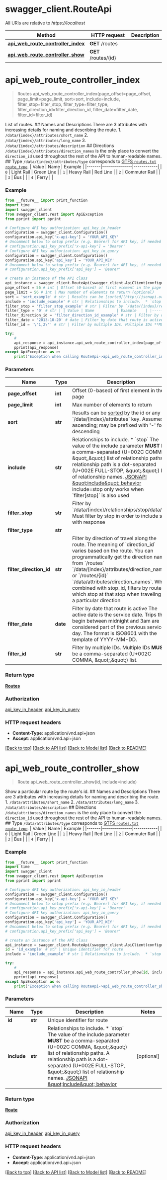 # swagger_client.RouteApi

All URIs are relative to *https://localhost*

Method | HTTP request | Description
------------- | ------------- | -------------
[**api_web_route_controller_index**](RouteApi.md#api_web_route_controller_index) | **GET** /routes | 
[**api_web_route_controller_show**](RouteApi.md#api_web_route_controller_show) | **GET** /routes/{id} | 


# **api_web_route_controller_index**
> Routes api_web_route_controller_index(page_offset=page_offset, page_limit=page_limit, sort=sort, include=include, filter_stop=filter_stop, filter_type=filter_type, filter_direction_id=filter_direction_id, filter_date=filter_date, filter_id=filter_id)



List of routes.  ## Names and Descriptions  There are 3 attributes with increasing details for naming and describing the route.  1. `/data/{index}/attributes/short_name` 2. `/data/{index}/attributes/long_name` 3. `/data/{index}/attributes/description`  ## Directions  `/data/{index}/attributes/direction_names` is the only place to convert the `direction_id` used throughout the rest of the API to human-readable names.  ## Type  `/data/{index}/attributes/type` corresponds to [GTFS `routes.txt` `route_type`](https://github.com/google/transit/blob/master/gtfs/spec/en/reference.md#routestxt).  | Value | Name          | Example    | |-------|---------------|------------| | `0`   | Light Rail    | Green Line | | `1`   | Heavy Rail    | Red Line   | | `2`   | Commuter Rail |            | | `3`   | Bus           |            | | `4`   | Ferry         |            |   

### Example
```python
from __future__ import print_function
import time
import swagger_client
from swagger_client.rest import ApiException
from pprint import pprint

# Configure API key authorization: api_key_in_header
configuration = swagger_client.Configuration()
configuration.api_key['x-api-key'] = 'YOUR_API_KEY'
# Uncomment below to setup prefix (e.g. Bearer) for API key, if needed
# configuration.api_key_prefix['x-api-key'] = 'Bearer'
# Configure API key authorization: api_key_in_query
configuration = swagger_client.Configuration()
configuration.api_key['api_key'] = 'YOUR_API_KEY'
# Uncomment below to setup prefix (e.g. Bearer) for API key, if needed
# configuration.api_key_prefix['api_key'] = 'Bearer'

# create an instance of the API class
api_instance = swagger_client.RouteApi(swagger_client.ApiClient(configuration))
page_offset = 56 # int | Offset (0-based) of first element in the page (optional)
page_limit = 56 # int | Max number of elements to return (optional)
sort = 'sort_example' # str | Results can be [sorted](http://jsonapi.org/format/#fetching-sorting) by the id or any `/data/{index}/attributes` key. Assumes ascending; may be prefixed with '-' for descending  | JSON pointer | Direction | `sort`     | |--------------|-----------|------------| | `/data/{index}/attributes/color` | ascending | `color` | | `/data/{index}/attributes/color` | descending | `-color` | | `/data/{index}/attributes/description` | ascending | `description` | | `/data/{index}/attributes/description` | descending | `-description` | | `/data/{index}/attributes/direction_names` | ascending | `direction_names` | | `/data/{index}/attributes/direction_names` | descending | `-direction_names` | | `/data/{index}/attributes/long_name` | ascending | `long_name` | | `/data/{index}/attributes/long_name` | descending | `-long_name` | | `/data/{index}/attributes/short_name` | ascending | `short_name` | | `/data/{index}/attributes/short_name` | descending | `-short_name` | | `/data/{index}/attributes/sort_order` | ascending | `sort_order` | | `/data/{index}/attributes/sort_order` | descending | `-sort_order` | | `/data/{index}/attributes/text_color` | ascending | `text_color` | | `/data/{index}/attributes/text_color` | descending | `-text_color` | | `/data/{index}/attributes/type` | ascending | `type` | | `/data/{index}/attributes/type` | descending | `-type` |   (optional)
include = 'include_example' # str | Relationships to include.  * `stop`  The value of the include parameter **MUST** be a comma-separated (U+002C COMMA, \",\") list of relationship paths. A relationship path is a dot-separated (U+002E FULL-STOP, \".\") list of relationship names. [JSONAPI \"include\" behavior](http://jsonapi.org/format/#fetching-includes)  include=stop only works when `filter[stop]` is also used  (optional)
filter_stop = 'filter_stop_example' # str | Filter by `/data/{index}/relationships/stop/data/id`. Must filter by stop in order to include stop with response (optional)
filter_type = '0' # str | | Value | Name          | Example    | |-------|---------------|------------| | `0`   | Light Rail    | Green Line | | `1`   | Heavy Rail    | Red Line   | | `2`   | Commuter Rail |            | | `3`   | Bus           |            | | `4`   | Ferry         |            |  (optional)
filter_direction_id = 'filter_direction_id_example' # str | Filter by direction of travel along the route.  The meaning of `direction_id` varies based on the route. You can programmatically get the direction names from `/routes` `/data/{index}/attributes/direction_names` or `/routes/{id}` `/data/attributes/direction_names`.   When combined with stop_id, filters by routes which stop at that stop when traveling in a particular direction  (optional)
filter_date = '2013-10-20' # date | Filter by date that route is active The active date is the service date. Trips that begin between midnight and 3am are considered part of the previous service day. The format is ISO8601 with the template of YYYY-MM-DD. (optional)
filter_id = '\"1,2\"' # str | Filter by multiple IDs. Multiple IDs **MUST** be a comma-separated (U+002C COMMA, \",\") list. (optional)

try:
    # 
    api_response = api_instance.api_web_route_controller_index(page_offset=page_offset, page_limit=page_limit, sort=sort, include=include, filter_stop=filter_stop, filter_type=filter_type, filter_direction_id=filter_direction_id, filter_date=filter_date, filter_id=filter_id)
    pprint(api_response)
except ApiException as e:
    print("Exception when calling RouteApi->api_web_route_controller_index: %s\n" % e)
```

### Parameters

Name | Type | Description  | Notes
------------- | ------------- | ------------- | -------------
 **page_offset** | **int**| Offset (0-based) of first element in the page | [optional] 
 **page_limit** | **int**| Max number of elements to return | [optional] 
 **sort** | **str**| Results can be [sorted](http://jsonapi.org/format/#fetching-sorting) by the id or any &#x60;/data/{index}/attributes&#x60; key. Assumes ascending; may be prefixed with &#39;-&#39; for descending  | JSON pointer | Direction | &#x60;sort&#x60;     | |--------------|-----------|------------| | &#x60;/data/{index}/attributes/color&#x60; | ascending | &#x60;color&#x60; | | &#x60;/data/{index}/attributes/color&#x60; | descending | &#x60;-color&#x60; | | &#x60;/data/{index}/attributes/description&#x60; | ascending | &#x60;description&#x60; | | &#x60;/data/{index}/attributes/description&#x60; | descending | &#x60;-description&#x60; | | &#x60;/data/{index}/attributes/direction_names&#x60; | ascending | &#x60;direction_names&#x60; | | &#x60;/data/{index}/attributes/direction_names&#x60; | descending | &#x60;-direction_names&#x60; | | &#x60;/data/{index}/attributes/long_name&#x60; | ascending | &#x60;long_name&#x60; | | &#x60;/data/{index}/attributes/long_name&#x60; | descending | &#x60;-long_name&#x60; | | &#x60;/data/{index}/attributes/short_name&#x60; | ascending | &#x60;short_name&#x60; | | &#x60;/data/{index}/attributes/short_name&#x60; | descending | &#x60;-short_name&#x60; | | &#x60;/data/{index}/attributes/sort_order&#x60; | ascending | &#x60;sort_order&#x60; | | &#x60;/data/{index}/attributes/sort_order&#x60; | descending | &#x60;-sort_order&#x60; | | &#x60;/data/{index}/attributes/text_color&#x60; | ascending | &#x60;text_color&#x60; | | &#x60;/data/{index}/attributes/text_color&#x60; | descending | &#x60;-text_color&#x60; | | &#x60;/data/{index}/attributes/type&#x60; | ascending | &#x60;type&#x60; | | &#x60;/data/{index}/attributes/type&#x60; | descending | &#x60;-type&#x60; |   | [optional] 
 **include** | **str**| Relationships to include.  * &#x60;stop&#x60;  The value of the include parameter **MUST** be a comma-separated (U+002C COMMA, \&quot;,\&quot;) list of relationship paths. A relationship path is a dot-separated (U+002E FULL-STOP, \&quot;.\&quot;) list of relationship names. [JSONAPI \&quot;include\&quot; behavior](http://jsonapi.org/format/#fetching-includes)  include&#x3D;stop only works when &#x60;filter[stop]&#x60; is also used  | [optional] 
 **filter_stop** | **str**| Filter by &#x60;/data/{index}/relationships/stop/data/id&#x60;. Must filter by stop in order to include stop with response | [optional] 
 **filter_type** | **str**| | Value | Name          | Example    | |-------|---------------|------------| | &#x60;0&#x60;   | Light Rail    | Green Line | | &#x60;1&#x60;   | Heavy Rail    | Red Line   | | &#x60;2&#x60;   | Commuter Rail |            | | &#x60;3&#x60;   | Bus           |            | | &#x60;4&#x60;   | Ferry         |            |  | [optional] 
 **filter_direction_id** | **str**| Filter by direction of travel along the route.  The meaning of &#x60;direction_id&#x60; varies based on the route. You can programmatically get the direction names from &#x60;/routes&#x60; &#x60;/data/{index}/attributes/direction_names&#x60; or &#x60;/routes/{id}&#x60; &#x60;/data/attributes/direction_names&#x60;.   When combined with stop_id, filters by routes which stop at that stop when traveling in a particular direction  | [optional] 
 **filter_date** | **date**| Filter by date that route is active The active date is the service date. Trips that begin between midnight and 3am are considered part of the previous service day. The format is ISO8601 with the template of YYYY-MM-DD. | [optional] 
 **filter_id** | **str**| Filter by multiple IDs. Multiple IDs **MUST** be a comma-separated (U+002C COMMA, \&quot;,\&quot;) list. | [optional] 

### Return type

[**Routes**](Routes.md)

### Authorization

[api_key_in_header](../README.md#api_key_in_header), [api_key_in_query](../README.md#api_key_in_query)

### HTTP request headers

 - **Content-Type**: application/vnd.api+json
 - **Accept**: application/vnd.api+json

[[Back to top]](#) [[Back to API list]](../README.md#documentation-for-api-endpoints) [[Back to Model list]](../README.md#documentation-for-models) [[Back to README]](../README.md)

# **api_web_route_controller_show**
> Route api_web_route_controller_show(id, include=include)



Show a particular route by the route's id.  ## Names and Descriptions  There are 3 attributes with increasing details for naming and describing the route.  1. `/data/attributes/short_name` 2. `/data/attributes/long_name` 3. `/data/attributes/description`  ## Directions  `/data/attributes/direction_names` is the only place to convert the `direction_id` used throughout the rest of the API to human-readable names.  ## Type  `/data/attributes/type` corresponds to [GTFS `routes.txt` `route_type`](https://github.com/google/transit/blob/master/gtfs/spec/en/reference.md#routestxt).  | Value | Name          | Example    | |-------|---------------|------------| | `0`   | Light Rail    | Green Line | | `1`   | Heavy Rail    | Red Line   | | `2`   | Commuter Rail |            | | `3`   | Bus           |            | | `4`   | Ferry         |            |   

### Example
```python
from __future__ import print_function
import time
import swagger_client
from swagger_client.rest import ApiException
from pprint import pprint

# Configure API key authorization: api_key_in_header
configuration = swagger_client.Configuration()
configuration.api_key['x-api-key'] = 'YOUR_API_KEY'
# Uncomment below to setup prefix (e.g. Bearer) for API key, if needed
# configuration.api_key_prefix['x-api-key'] = 'Bearer'
# Configure API key authorization: api_key_in_query
configuration = swagger_client.Configuration()
configuration.api_key['api_key'] = 'YOUR_API_KEY'
# Uncomment below to setup prefix (e.g. Bearer) for API key, if needed
# configuration.api_key_prefix['api_key'] = 'Bearer'

# create an instance of the API class
api_instance = swagger_client.RouteApi(swagger_client.ApiClient(configuration))
id = 'id_example' # str | Unique identifier for route
include = 'include_example' # str | Relationships to include.  * `stop`  The value of the include parameter **MUST** be a comma-separated (U+002C COMMA, \",\") list of relationship paths. A relationship path is a dot-separated (U+002E FULL-STOP, \".\") list of relationship names. [JSONAPI \"include\" behavior](http://jsonapi.org/format/#fetching-includes)    (optional)

try:
    # 
    api_response = api_instance.api_web_route_controller_show(id, include=include)
    pprint(api_response)
except ApiException as e:
    print("Exception when calling RouteApi->api_web_route_controller_show: %s\n" % e)
```

### Parameters

Name | Type | Description  | Notes
------------- | ------------- | ------------- | -------------
 **id** | **str**| Unique identifier for route | 
 **include** | **str**| Relationships to include.  * &#x60;stop&#x60;  The value of the include parameter **MUST** be a comma-separated (U+002C COMMA, \&quot;,\&quot;) list of relationship paths. A relationship path is a dot-separated (U+002E FULL-STOP, \&quot;.\&quot;) list of relationship names. [JSONAPI \&quot;include\&quot; behavior](http://jsonapi.org/format/#fetching-includes)    | [optional] 

### Return type

[**Route**](Route.md)

### Authorization

[api_key_in_header](../README.md#api_key_in_header), [api_key_in_query](../README.md#api_key_in_query)

### HTTP request headers

 - **Content-Type**: application/vnd.api+json
 - **Accept**: application/vnd.api+json

[[Back to top]](#) [[Back to API list]](../README.md#documentation-for-api-endpoints) [[Back to Model list]](../README.md#documentation-for-models) [[Back to README]](../README.md)


